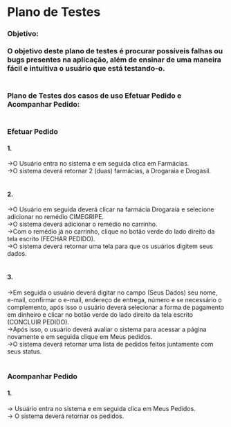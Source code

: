 # Plano de Testes 

### Objetivo:<br><br>O objetivo deste plano de testes é procurar possíveis falhas ou bugs presentes na aplicação, além de ensinar de uma maneira fácil e intuitiva o usuário que está testando-o. <br><br>

### Plano de Testes dos casos de uso Efetuar Pedido e Acompanhar Pedido: <br><br>

### Efetuar Pedido

#### 1.
->O Usuário entra no sistema e em seguida clica em Farmácias.<br>
->O sistema deverá retornar 2 (duas) farmácias, a Drogaraia e Drogasil.<br><br>

#### 2.
->O Usuário em seguida deverá clicar na farmácia Drogaraia e selecione adicionar no remédio CIMEGRIPE.<br>
->O sistema deverá adicionar o remédio no carrinho.<br>
->Com o remédio já no carrinho, clique no botão verde do lado direito da tela escrito (FECHAR PEDIDO).<br>
->O sistema deverá retornar uma tela para que os usuários digitem seus dados.<br><br>

#### 3.
->Em seguida o usuário deverá digitar no campo (Seus Dados) seu nome, e-mail, confirmar o e-mail, endereço de entrega, número e se necessário o complemento, após isso o usuário deverá selecionar a forma de pagamento em dinheiro e clicar no botão verde do lado direito da tela escrito (CONCLUIR PEDIDO).<br>
->Após isso, o usuário deverá avaliar o sistema para acessar a página novamente e em seguida clique em Meus pedidos.<br> 
->O sistema deverá retornar uma lista de pedidos feitos juntamente com seus status.  <br><br>

### Acompanhar Pedido

#### 1.
-> Usuário entra no sistema e em seguida clica em Meus Pedidos.<br>
-> O sistema deverá retornar os pedidos.<br><br>
